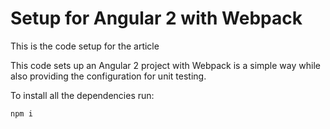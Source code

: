 # Setup for Angular 2 with Webpack

This is the code setup for the article
[](https://semaphoreci.com/community/tutorials/setting-up-angular-2-with-webpack)

This code sets up an Angular 2 project with Webpack is a simple way while
also providing the configuration for unit testing.

To install all the dependencies run:

```console
npm i
```